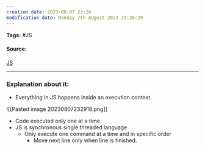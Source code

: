 ```yaml
---
creation date: 2023-08-07 23:26
modification date: Monday 7th August 2023 23:26:29
---
```


**Tags:** #JS 

#### Source:
[JS](https://www.youtube.com/watch?v=ZvbzSrg0afE&list=PLlasXeu85E9cQ32gLCvAvr9vNaUccPVNP&index=3)

--------------------------------------

### Explanation about it:

 * Everything in JS happens inside an execution context.

![[Pasted image 20230807232918.png]]

* Code executed only one at a time
* JS is synchronous single threaded language
	* Only execute one command at a time and in specific order
		* Move next line only when line is finished.
